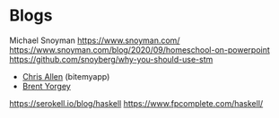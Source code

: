 # Blogs

Michael Snoyman
https://www.snoyman.com/
https://www.snoyman.com/blog/2020/09/homeschool-on-powerpoint
https://github.com/snoyberg/why-you-should-use-stm


* [Chris Allen](https://bitemyapp.com/) (bitemyapp)
* [Brent Yorgey](https://byorgey.wordpress.com/)


https://serokell.io/blog/haskell
https://www.fpcomplete.com/haskell/
